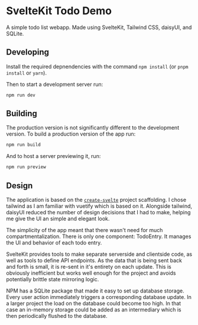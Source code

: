 # SvelteKit Todo Demo

A simple todo list webapp. Made using SvelteKit, Tailwind CSS, daisyUI, and SQLite.

## Developing

Install the required depnendencies with the command `npm install` (or `pnpm install` or `yarn`).

Then to start a development server run:

```bash
npm run dev
```

## Building

The production version is not significantly different to the development version.
To build a production version of the app run:

```bash
npm run build
```

And to host a server previewing it, run:

```bash
npm run preview
```

## Design

The application is based on the [`create-svelte`](https://www.npmjs.com/package/create-svelte) project scaffolding.
I chose tailwind as I am familiar with vuetify which is based on it.
Alongside tailwind, daisyUI reduced the number of design decisions that I had to make, helping me give the UI an simple and elegant look.

The simplicity of the app meant that there wasn't need for much compartmentalization.
There is only one component: TodoEntry. It manages the UI and behavior of each todo entry.

SvelteKit provides tools to make separate serverside and clientside code, as well as tools to define API endpoints.
As the data that is being sent back and forth is small, it is re-sent in it's entirety on each update.
This is obviously inefficient but works well enough for the project and avoids potentially brittle state mirroring logic.

NPM has a SQLite package that made it easy to set up database storage.
Every user action immediately triggers a corresponding database update.
In a larger project the load on the database could become too high.
In that case an in-memory storage could be added as an intermediary which is then periodically flushed to the database.
